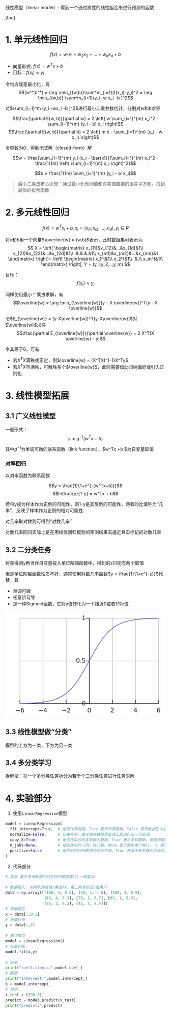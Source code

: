 线性模型（linear model）: 得到一个通过属性的线性组合来进行预测的函数

[toc]


# 1. 单元线性回归

$$f(x) = w_1x_1 + w_2x_2 + ... + w_dx_d + b$$
- 向量形式: $f(x) = w^Tx + b$
- 目标：$f(x_i) \approx y_i$  

令均方误差最小化，有
$$(w^*,b^*) = \arg \min_{(w,b)}\sum^m_{i=1}(f(x_i)-y_i)^2 = \arg \min_{(w,b)} \sum^m_{i=1}(y_i -w x_i -b )^2$$

对$\sum_{i=1}^m (y_i -wx_i -b )^2$进行最小二乘参数估计，分别对$w$和$b$求导


$$\frac{\partial E(w, b)}{\partial w} = 2 \left( w \sum_{i=1}^{m} x_i^2 - \sum_{i=1}^{m} (y_i - b) x_i \right)$$
$$\frac{\partial E(w, b)}{\partial b} = 2 \left( m b - \sum_{i=1}^{m} (y_i - w x_i) \right)$$

令导数为0，得到闭式解（closed-form）解

$$w = \frac{\sum_{i=1}^{m} y_i (x_i - \bar{x})}{\sum_{i=1}^{m} x_i^2 - \frac{1}{m} \left( \sum_{i=1}^{m} x_i \right)^2}$$

$$b = \frac{1}{m} \sum_{i=1}^{m} (y_i - w x_i)$$

> 最小二乘法核心思想：通过最小化预测值和真实值直接的误差平方和，找到最优的拟合函数


# 2. 多元线性回归

$$f(x) = w^Tx_i + b,x_i = (x_{i1};x_{i2};...;x_{id}) , y_i \in R$$

将$x$和$b$用一个向量$\overline{w} = (w,b)$表示，此时数据集可表示为
$$
X = 
\left[
\begin{matrix}
x_{11}&x_{12}&...&x_{1d}&1\\
x_{21}&x_{22}&...&x_{2d}&1\\
.&.&.&.&1\\
x_{m1}&x_{m2}&...&x_{md}&1 
\end{matrix}
\right]=
\left[
\begin{matrix}
x_1^t&1\\
x_2^t&1\\
.&.\\
x_m^t&1\\
\end{matrix}
\right],
Y = (y_1;y_2;..;y_m)
$$

目标：
$$f(x_i) \approx y_i $$

同样使用最小二乘法求解，有
$$\overline{w} = \arg \min_{\overline{w}}(y - X \overline{w})^T(y - X \overline{w})$$

令$E_{\overline{w}} = (y-X\overline{w})^T(y-X\overline{w})$对$\overline{w}$求导
$$\frac{\partial E_{\overline{w}}}{\partial \overline{w}} = 2 X^T(X \overline{w} - y)$$

令其等于0，可有

- 若$X^TX$满秩或正定，则$\overline{w} = (X^TX)^{-1}X^Ty$
- 若$X^TX$不满秩，可解除多个$\overline{w}$，此时需要借助归纳偏好或引入正则化



# 3. 线性模型拓展

## 3.1 广义线性模型

一般形式：
$$y = g^{-1}(w^Tx +b )$$

其中$g^{-1}$为单调可微的联系函数（link function），$w^Tx +b $为自变量取值

### 对率回归

以对率函数为联系函数

$$y = \frac{1}{1+e^{-(w^Tx+b)}}$$
$$ln\frac{y}{1-y} = w^Tx + b$$

若将y视为样本作为正例的可能性，则1-y是其反例的可能性，两者的比值称为“几率”，反映了样本作为正例的相对可能性.

对几率取对数则可得到“对数几率”

对数几率回归实际上是在用线性回归模型的预测结果去逼近真实标记的对数几率

## 3.2 二分类任务

将获得的y再当作自变量投入单位阶越函数中，得到的z只能有两个取值

但是单位阶越函数性质不好，通常使用对数几率函数$y = \frac{1}{1+e^{-z}}$代替，其
- 单调可微
- 任意阶可导
- 是一种Sigmoid函数，它将y值转化为一个接近0或者1的z值


![对数几率函数](assets/2024-12-22-18-41-54.png)


## 3.3 线性模型做“分类”

模型的上方为一类，下方为另一类


## 3.4 多分类学习

拆解法：将一个多分类任务拆分为若干个二分类任务进行任务求解




# 4. 实验部分

1. 使用`LinearRegression`模型

```python
model = LinearRegression(
  fit_intercept=True,  # 是否计算截距。True 表示计算截距，False 表示数据已中心化，不需要截距。
  normalize=False,     # 已被弃用，建议使用数据预处理工具进行归一化处理。
  copy_X=True,         # 是否在拟合时复制输入数据。True 表示复制数据，避免原数据被覆盖。
  n_jobs=None,         # 指定使用的 CPU 核心数。None 表示使用单个核心，-1 表示使用所有核心。
  positive=False       # 是否对回归系数进行非负约束。True 表示所有系数均为非负。
)
```
2. 代码部分

```python
# 实验 基于多维数据的线性回归模型建立(一维类似)

# 数据输入: 前两列为属性(集合)X、第三列为标签(结果)Y
data = np.array([[100, 4, 9.3], [50, 1, 4.8], [100, 4, 8.9],
                 [40, 4, 7.3], [70, 1, 6.7], [65, 1, 5.9],
                 [95, 2, 8.2], [45, 3, 8.4]])
# 获取属性
x = data[:,0:2]
# 获取标签
y = data[:,2]

# 建立模型
model = LinearRegression()
# 开始训练
model.fit(x,y)

# 斜率
print("coefficients:",model.coef_)
# 截距
print("intercept:",model.intercept_)
b = model.intercept_
# 预测
x_test = [[90,3]]
predict = model.predict(x_test)
print("predict:",predict)
```
